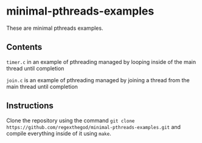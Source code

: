 # minimal-pthreads-examples
These are minimal pthreads examples.

## Contents

`timer.c` in an example of pthreading managed by looping inside of the main thread until completion

`join.c` is an example of pthreading managed by joining a thread from the main thread until completion

## Instructions

Clone the repository using the command `git clone https://github.com/regexthegod/minimal-pthreads-examples.git` and compile everything inside of it using `make`.
